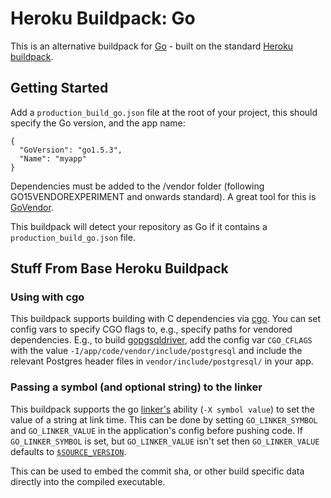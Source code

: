 # Heroku Buildpack: Go

This is an alternative buildpack for [Go][go] - built on the standard [Heroku buildpack][buildpack].

## Getting Started

Add a `production_build_go.json` file at the root of your project, this should specify the Go version, and the app name:

```
{
  "GoVersion": "go1.5.3",
  "Name": "myapp"
}
```

Dependencies must be added to the /vendor folder (following GO15VENDOREXPERIMENT and onwards standard). A great tool for this is [GoVendor][govendor].

This buildpack will detect your repository as Go if it contains a `production_build_go.json` file.

## Stuff From Base Heroku Buildpack

### Using with cgo

This buildpack supports building with C dependencies via
[cgo][cgo]. You can set config vars to specify CGO flags
to, e.g., specify paths for vendored dependencies. E.g., to build
[gopgsqldriver](https://github.com/jbarham/gopgsqldriver), add the config var
`CGO_CFLAGS` with the value `-I/app/code/vendor/include/postgresql` and include
the relevant Postgres header files in `vendor/include/postgresql/` in your app.

### Passing a symbol (and optional string) to the linker

This buildpack supports the go [linker's][go-linker] ability (`-X symbol
value`) to set the value of a string at link time. This can be done by setting
`GO_LINKER_SYMBOL` and `GO_LINKER_VALUE` in the application's config before
pushing code. If `GO_LINKER_SYMBOL` is set, but `GO_LINKER_VALUE` isn't set
then `GO_LINKER_VALUE` defaults to [`$SOURCE_VERSION`][source-version].

This can be used to embed the commit sha, or other build specific data directly
into the compiled executable.

[go]: http://golang.org/
[buildpack]: http://devcenter.heroku.com/articles/buildpacks
[go-linker]: https://golang.org/cmd/ld/
[godep]: https://github.com/tools/godep
[quickstart]: http://mmcgrana.github.com/2012/09/getting-started-with-go-on-heroku.html
[build-constraint]: http://golang.org/pkg/go/build/
[app-engine-build-constraints]: http://blog.golang.org/2013/01/the-app-engine-sdk-and-workspaces-gopath.html
[source-version]: https://devcenter.heroku.com/articles/buildpack-api#bin-compile
[cgo]: http://golang.org/cmd/cgo/
[govendor]: https://github.com/kardianos/govendor
